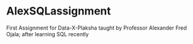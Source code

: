 # AlexSQLassignment
First Assignment for Data-X-Plaksha taught by Professor Alexander Fred Ojala; after learning SQL recently
